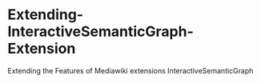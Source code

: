 # Extending-InteractiveSemanticGraph-Extension
Extending the Features of Mediawiki extensions InteractiveSemanticGraph
